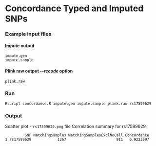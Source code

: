 Concordance Typed and Imputed SNPs
===========
### Example input files
#### Impute output
```
impute.gen
impute.sample
```
#### Plink raw output *--recode* option
```
plink.raw
```
### Run
```
Rscript concordance.R impute.gen impute.sample plink.raw rs17599629
```
### Output
Scatter plot - `rs17599629.png` file
Correlation summary for rs17599629
```
         SNP MatchingSamples MatchingSamplesExclNoCall Concordance
1 rs17599629            1267                       911   0.9223097
```
